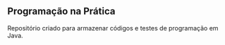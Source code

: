## Programação na Prática

Repositório criado para armazenar códigos e testes de programação em Java.
